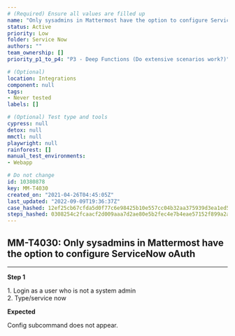 ```yaml
---
# (Required) Ensure all values are filled up
name: "Only sysadmins in Mattermost have the option to configure ServiceNow oAuth"
status: Active
priority: Low
folder: Service Now
authors: ""
team_ownership: []
priority_p1_to_p4: "P3 - Deep Functions (Do extensive scenarios work?)"

# (Optional)
location: Integrations
component: null
tags: 
- Never tested
labels: []

# (Optional) Test type and tools
cypress: null
detox: null
mmctl: null
playwright: null
rainforest: []
manual_test_environments: 
- Webapp

# Do not change
id: 10380878
key: MM-T4030
created_on: "2021-04-26T04:45:05Z"
last_updated: "2022-09-09T19:36:37Z"
case_hashed: 12ef25cb67cfda5d0f77c6e98425b10e557cc04b32aa375939d3ea1ed560517079023c48bc04dcef7109944db75ba046
steps_hashed: 0308254c2fcaacf2d009aaa7d2ae80e5b2fec4e7b4eae57152f899a2ab890f1e8fb0a96635c6ba47f6916631a7bd1a53
---
```


<!-- (Auto-generated) Based on frontmatter's "key" and "name" -->

## MM-T4030: Only sysadmins in Mattermost have the option to configure ServiceNow oAuth

---

**Step 1**

1\. Login as a user who is not a system admin\
2\. Type/service now

**Expected**

Config subcommand does not appear.
